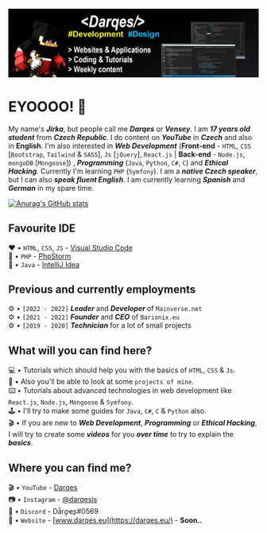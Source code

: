 ![Design and Development](https://github.com/Darqes/Darqes/blob/main/Banner.png/)

# EYOOOO! 👋

My name's ***Jirka***, but people call me ***Darqes*** or ***Vensey***. I am ***17 years old student*** from ***Czech Republic***. I do content on ***YouTube*** in ***Czech*** and also in **English**.
I'm also interested in ***Web Development*** (**Front-end** - `HTML`, `CSS` [`Bootstrap`, `Tailwind` & `SASS`], `Js` [`jQuery`], `React.js` | **Back-end** - `Node.js`, `mongoDB` [`Mongoose`])  , ***Programming*** (`Java`, `Python`, `C#`, `C`) and ***Ethical Hacking***. Currently I'm learning `PHP` (`Symfony`).
I am a ***native Czech speaker***, but I can also ***speak fluent English***. I am currently learning ***Spanish*** and ***German*** in my spare time.

[![Anurag's GitHub stats](https://github-readme-stats.vercel.app/api?username=Darqes)](https://github.com/anuraghazra/github-readme-stats)


## Favourite IDE

❤️ • `HTML`, `CSS`, `JS` - [Visual Studio Code](https://code.visualstudio.com/) <br>
💜 • `PHP` - [PhpStorm](https://www.jetbrains.com/phpstorm/) <br>
🧡 • `Java` - [IntelliJ Idea](https://www.jetbrains.com/idea/)


## Previous and currently employments

⚙️ • `[2022 - 2022]` ***Leader*** and ***Developer*** of `Mainverse.net` <br>
⚙️ • `[2021 - 2022]` ***Founder*** and ***CEO*** of `Barionix.eu` <br>
⚙️ • `[2019 - 2020]` ***Technician*** for a lot of small projects



## What will you can find here?

💻 • Tutorials which should help you with the basics of `HTML`, `CSS` & `Js`. <br>
📲 • Also you'll be able to look at some `projects of mine`.<br>
⌨️ • Tutorials about advanced technologies in web development like `React.js`, `Node.js`, `Mongoose` & `Symfony`.<br>
🕹 • I'll try to make some guides for `Java`, `C#`, `C` & `Python` also.<br>
🎬 • If you are new to ***Web Development***, ***Programming*** or ***Ethical Hacking***, I will try to create some ***videos*** for you ***over time*** to try to explain the ***basics***.


## Where you can find me?

🎬 • `YouTube` - [Darqes](https://youtube.com/darqes/) <br>
📷 • `Instagram` - [@darqesis](https://instagram.com/darqesis/) <br>
💬 • `Discord` - Dǟɾϙҽʂ#0569 <br>
📌 • `Website` - [www.darqes.eu](https://darqes.eu/) - **Soon..**
